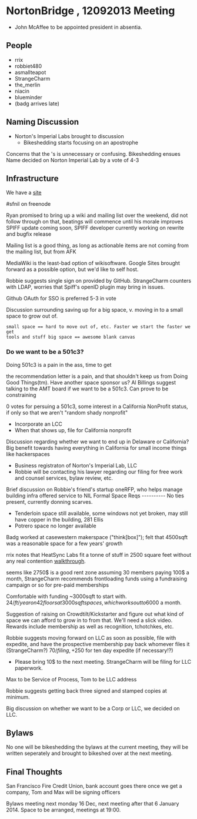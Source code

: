 NortonBridge , 12092013 Meeting
===============================
* John McAffee to be appointed president in absentia.

People
--------
* rrix
* robbiet480
* asmallteapot
* StrangeCharm
* the_merlin
* niacin
* blueminder
* (badg arrives late)

Naming Discussion
-----------------
* Norton's Imperial Labs brought to discussion
  * Bikeshedding starts focusing on an apostrophe

Concerns that the 's is unnecessary or confusing. Bikeshedding ensues Name
decided on Norton Imperial Lab by a vote of 4-3

Infrastructure
-------
We have a [site](http://NortonImperialLabs.org)

\#sfnil on freenode

Ryan promised to bring up a wiki and mailing list over the weekend, did not
follow through on that, beatings will commence until his morale improves SPIFF
update coming soon, SPIFF developer currently working on rewrite and bugfix
release

Mailing list is a good thing, as long as actionable items are not coming from
the mailing list, but from AFK

MediaWiki is the least-bad option of wikisoftware. Google Sites brought
forward as a possible option, but we'd like to self host.

Robbie suggests single sign on provided by GitHub. StrangeCharm counters with
LDAP, worries that Spiff's openID plugin may bring in issues.

Github OAuth for SSO is preferred 5-3 in vote

Discussion surrounding saving up for a big space, v. moving in to a small
space to grow out of. 

    small space == hard to move out of, etc. Faster we start the faster we get
    tools and stuff big space == awesome blank canvas

### Do we want to be a 501c3? #

Doing 501c3 is a pain in the ass, time to get

the recommendation letter is a pain, and that shouldn't keep us from Doing
Good Things(tm). Have another space sponsor us? Al Billings suggest talking to
the AMT board if we want to be a 501c3. Can prove to be constraining

0 votes for persuing a 501c3, some interest in a California NonProfit status,
if only so that we aren't "random shady nonprofit"

* Incorporate an LCC
* When that shows up, file for California nonprofit

Discussion regarding whether we want to end up in Delaware or California? Big
benefit towards having everything in California for small income things like
hackerspaces

* Business registraton of Norton's Imperial Lab, LLC
* Robbie will be contacting his lawyer regarding our filing for free work and
  counsel services, bylaw review, etc. 

Brief discussion on Robbie's friend's startup oneRFP, who helps manage
building infra offered service to NIL Formal Space Reqs ---------- No ties
present, currently donning scarves.

* Tenderloin space still available, some windows not yet broken, may still
  have copper in the building, 281 Ellis
* Potrero space no longer available

Badg worked at casewestern makerspace ("think[box]"); felt that 4500sqft was a
reasonable space for a few years' growth

rrix notes that HeatSync Labs fit a tonne of stuff in 2500 square feet without
any real contention [walkthrough](http://hackaday.com/2012/08/09/southwest-tour-heatsync-labs-in-mesa-arizona/).


seems like 2750$ is a good rent zone assuming 30 members paying 100$ a month,
StrangeCharm recommends frontloading funds using a fundraising campaign or so
for pre-paid memberships

Comfortable with funding ~3000sqft to start with. 24$/ft/year on 42floors at
3000sqft spaces, which works out to 6000$ a month. 

Suggestion of raising on Crowdtilt/Kickstarter and figure out what kind of
space we can afford to grow in to from that. We'll need a slick video. Rewards
include membership as well as recognition, tchotchkes, etc. 

Robbie suggests moving forward on LLC as soon as possible, file with expedite,
and have the prospective membership pay back whomever files it (StrangeCharm?)
70$/filing, +250$ for ten day expedite (if necessary!?)

- Please bring 10$ to the next meeting. StrangeCharm will be filing for LLC
  paperwork. 

Max to be Service of Process, Tom to be LLC address

Robbie suggests getting back three signed and stamped copies at minimum. 

Big discussion on whether we want to be a Corp or LLC, we decided on LLC.

Bylaws
---------

No one will be bikeshedding the bylaws at the current
meeting, they will be written seperately and brought to bikeshed over at the
next meeting. 

Final Thoughts
------

San Francisco Fire Credit Union, bank  account goes there once we get a
company, Tom and Max will be signing officers

Bylaws meeting next monday 16 Dec, next meeting after that 6 January 2014.
Space to be arranged, meetings at 19:00.

